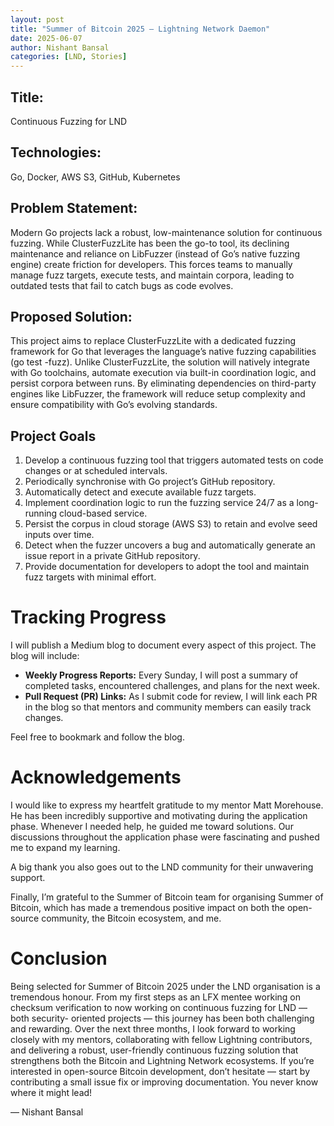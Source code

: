 ```yaml
---
layout: post
title: "Summer of Bitcoin 2025 — Lightning Network Daemon"
date: 2025-06-07
author: Nishant Bansal
categories: [LND, Stories]
---
```


## Title:

Continuous Fuzzing for LND

## Technologies:

Go, Docker, AWS S3, GitHub, Kubernetes

## **Problem Statement:**

Modern Go projects lack a robust, low-maintenance solution for continuous
fuzzing. While ClusterFuzzLite has been the go-to tool, its declining
maintenance and reliance on LibFuzzer (instead of Go’s native fuzzing engine)
create friction for developers. This forces teams to manually manage fuzz
targets, execute tests, and maintain corpora, leading to outdated tests that
fail to catch bugs as code evolves.

## **Proposed Solution:**

This project aims to replace ClusterFuzzLite with a dedicated fuzzing
framework for Go that leverages the language’s native fuzzing capabilities (go
test -fuzz). Unlike ClusterFuzzLite, the solution will natively integrate with
Go toolchains, automate execution via built-in coordination logic, and persist
corpora between runs. By eliminating dependencies on third-party engines like
LibFuzzer, the framework will reduce setup complexity and ensure compatibility
with Go’s evolving standards.

## **Project Goals**

  1. Develop a continuous fuzzing tool that triggers automated tests on code changes or at scheduled intervals.
  2. Periodically synchronise with Go project’s GitHub repository.
  3. Automatically detect and execute available fuzz targets.
  4. Implement coordination logic to run the fuzzing service 24/7 as a long-running cloud-based service.
  5. Persist the corpus in cloud storage (AWS S3) to retain and evolve seed inputs over time.
  6. Detect when the fuzzer uncovers a bug and automatically generate an issue report in a private GitHub repository.
  7. Provide documentation for developers to adopt the tool and maintain fuzz targets with minimal effort.

# **Tracking Progress**

I will publish a Medium blog to document every aspect of this project. The
blog will include:

  * **Weekly Progress Reports:** Every Sunday, I will post a summary of completed tasks, encountered challenges, and plans for the next week.
  * **Pull Request (PR) Links:** As I submit code for review, I will link each PR in the blog so that mentors and community members can easily track changes.

Feel free to bookmark and follow the blog.

# **Acknowledgements**

I would like to express my heartfelt gratitude to my mentor Matt Morehouse. He
has been incredibly supportive and motivating during the application phase.
Whenever I needed help, he guided me toward solutions. Our discussions
throughout the application phase were fascinating and pushed me to expand my
learning.

A big thank you also goes out to the LND community for their unwavering
support.

Finally, I’m grateful to the Summer of Bitcoin team for organising Summer of
Bitcoin, which has made a tremendous positive impact on both the open-source
community, the Bitcoin ecosystem, and me.

# **Conclusion**

Being selected for Summer of Bitcoin 2025 under the LND organisation is a
tremendous honour. From my first steps as an LFX mentee working on checksum
verification to now working on continuous fuzzing for LND — both security-
oriented projects — this journey has been both challenging and rewarding. Over
the next three months, I look forward to working closely with my mentors,
collaborating with fellow Lightning contributors, and delivering a robust,
user-friendly continuous fuzzing solution that strengthens both the Bitcoin
and Lightning Network ecosystems. If you’re interested in open-source Bitcoin
development, don’t hesitate — start by contributing a small issue fix or
improving documentation. You never know where it might lead!

— Nishant Bansal


